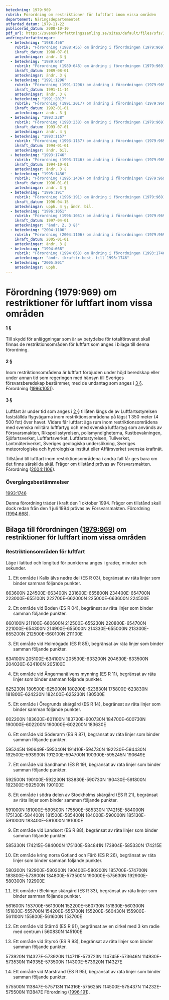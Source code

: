 ```yaml
---
beteckning: 1979:969
rubrik: Förordning om restriktioner för luftfart inom vissa områden
departement: Näringsdepartementet
utfardad_datum: 1979-11-22
publicerad_datum: 2008-10-10
pdf_url: https://svenskforfattningssamling.se/sites/default/files/sfs/1979-11/SFS1979-969.pdf
andringsforfattningar:
  - beteckning: "1988:456"
    rubrik: "Förordning (1988:456) om ändring i förordningen (1979:969) om restriktioner för luftfart inom vissa områden"
    ikraft_datum: 1988-07-01
    anteckningar: ändr. 3 §
  - beteckning: "1989:648"
    rubrik: "Förordning (1989:648) om ändring i förordningen (1979:969) om restriktioner för luftfart inom vissa områden"
    ikraft_datum: 1989-08-01
    anteckningar: ändr. 3 §
  - beteckning: "1991:1296"
    rubrik: "Förordning (1991:1296) om ändring i förordningen (1979:969) om restriktioner för luftfart inom vissa områden"
    ikraft_datum: 1991-11-14
    anteckningar: ändr. 3 §
  - beteckning: "1991:2017"
    rubrik: "Förordning (1991:2017) om ändring i förordningen (1979:969) om restriktioner för luftfart inom vissa områden"
    ikraft_datum: 1992-01-01
    anteckningar: ändr. 3 §
  - beteckning: "1993:238"
    rubrik: "Förordning (1993:238) om ändring i förordningen (1979:969) om restriktioner för luftfart inom vissa områden"
    ikraft_datum: 1993-07-01
    anteckningar: ändr. 4 §
  - beteckning: "1993:1157"
    rubrik: "Förordning (1993:1157) om ändring i förordningen (1979:969) om restriktioner för luftfart inom vissa områden"
    ikraft_datum: 1994-01-01
    anteckningar: ändr. bil.
  - beteckning: "1993:1746"
    rubrik: "Förordning (1993:1746) om ändring i förordningen (1979:969) om restriktioner för luftfart inom vissa områden"
    ikraft_datum: 1994-10-01
    anteckningar: ändr. 3 §
  - beteckning: "1995:1436"
    rubrik: "Förordning (1995:1436) om ändring i förordningen (1979:969) om restriktioner för luftfart inom vissa områden"
    ikraft_datum: 1996-01-01
    anteckningar: ändr. 3 §
  - beteckning: "1996:191"
    rubrik: "Förordning (1996:191) om ändring i förordningen (1979:969) om restriktioner för luftfart inom vissa områden"
    ikraft_datum: 1996-04-15
    anteckningar: upph. 4 §; ändr. bil.
  - beteckning: "1996:1051"
    rubrik: "Förordning (1996:1051) om ändring i förordningen (1979:969) om restriktioner för luftfart inom vissa områden"
    ikraft_datum: 1997-04-01
    anteckningar: "ändr. 2, 3 §§"
  - beteckning: "2004:1106"
    rubrik: "Förordning (2004:1106) om ändring i förordningen (1979:969) om restriktioner för luftfart inom vissa områden"
    ikraft_datum: 2005-01-01
    anteckningar: ändr. 3 §
  - beteckning: "1994:668"
    rubrik: "Förordning (1994:668) om ändring i förordningen (1993:1746) om ändring i förordningen (1979:969) om restriktioner för luftfart inom vissa områden"
    anteckningar: "ändr. ikrafttr.best. till 1993:1746"
  - beteckning: "2005:801"
    anteckningar: upph.
---
```


# Förordning (1979:969) om restriktioner för luftfart inom vissa områden

#### 1 §

Till skydd för anläggningar som är av betydelse för totalförsvaret skall finnas de restriktionsområden för luftfart som anges i bilaga till denna förordning.

#### 2 §

Inom restriktionsområdena är luftfart förbjuden under höjd beredskap eller under annan tid som regeringen med hänsyn till Sveriges försvarsberedskap bestämmer, med de undantag som anges i [3 §](#3). Förordning ([1996:1051](https://selex.se/eli/sfs/1996/1051)).

#### 3 §

Luftfart är under tid som anges i [2 §](#2) tillåten längs de av Luftfartsstyrelsen fastställda flygvägarna inom restriktionsområdena på lägst 1 350 meter (4 500 fot) över havet. Vidare får luftfart äga rum inom restriktionsområdena med svenska militära luftfartyg och med svenska luftfartyg som används av Försvarsmakten, Rikspolisstyrelsen, polismyndigheterna, Kustbevakningen, Sjöfartsverket, Luftfartsverket, Luftfartsstyrelsen, Tullverket, Lantmäteriverket, Sveriges geologiska undersökning, Sveriges meteorologiska och hydrologiska institut eller Affärsverket svenska kraftnät.

Tillstånd till luftfart inom restriktionsområdena i andra fall får ges bara om det finns särskilda skäl. Frågor om tillstånd prövas av Försvarsmakten. Förordning ([2004:1106](https://selex.se/eli/sfs/2004/1106)).

### Övergångsbestämmelser

[1993:1746](https://selex.se/eli/sfs/1993/1746)

Denna förordning träder i kraft den 1 oktober 1994. Frågor om tillstånd skall dock redan från den 1 juli 1994 prövas av Försvarsmakten. Förordning ([1994:668](https://selex.se/eli/sfs/1994/668)).

## Bilaga till förordningen ([1979:969](https://selex.se/eli/sfs/1979/969)) om restriktioner för luftfart inom vissa områden

### Restriktionsområden för luftfart

Läge i latitud och longitud för punkterna anges i grader, minuter och sekunder.

1. Ett område i Kalix älvs nedre del (ES R 03), begränsat av räta linjer som binder samman följande punkter.

663600N 224500E-663400N 231600E-655800N 234400E-654700N 223000E-655100N 222700E-662000N 225000E-663600N 224500E

2. Ett område vid Boden (ES R 04), begränsat av räta linjer som binder samman följande punkter.

660100N 211100E-660600N 212500E-655230N 220800E-654700N 221000E-654300N 214900E-655000N 214330E-655000N 213300E-655200N 212500E-660100N 211100E

3. Ett område vid Holmögadd (ES R 85), begränsat av räta linjer som binder samman följande punkter.

634100N 205100E-634100N 205530E-633200N 204630E-633500N 204030E-634100N 205100E

4. Ett område vid Ångermanälvens mynning (ES R 11), begränsat av räta linjer som binder samman följande punkter.

625230N 180500E-625000N 180200E-623830N 175800E-623830N 181800E-624230N 182400E-625230N 180500E

5. Ett område i Öregrunds skärgård (ES R 14), begränsat av räta linjer som binder samman följande punkter.

602200N 183630E-601100N 183730E-600730N 184700E-600730N 190000E-602200N 190000E-602200N 183630E

6. Ett område vid Söderarm (ES R 87), begränsat av räta linjer som binder samman följande punkter.

595245N 190649E-595040N 191410E-594730N 192230E-594430N 192500E-593930N 191200E-594700N 190300E-595245N 190649E

7. Ett område vid Sandhamn (ES R 19), begränsat av räta linjer som binder samman följande punkter.

592500N 190100E-592230N 183830E-590730N 190430E-591800N 192300E-592500N 190100E

8. Ett område i södra delen av Stockholms skärgård (ES R 21), begränsat av räta linjer som binder samman följande punkter.

591000N 181000E-590500N 175500E-585330N 174215E-584000N 175130E-584400N 181500E-585400N 184000E-590000N 185130E-591000N 183400E-591000N 181000E

9. Ett område vid Landsort (ES R 88), begränsat av räta linjer som binder samman följande punkter.

585330N 174215E-584000N 175130E-584841N 173804E-585330N 174215E

10. Ett område kring norra Gotland och Fårö (ES R 26), begränsat av räta linjer som binder samman följande punkter.

580300N 192900E-580300N 190400E-580200N 185700E-574700N 183800E-573900N 184800E-573500N 190000E-575630N 192900E-580300N 192900E

11. Ett område i Blekinge skärgård (ES R 33), begränsat av räta linjer som binder samman följande punkter.

561600N 153700E-561300N 152200E-560730N 151830E-560300N 151830E-555700N 154200E-555700N 155200E-560430N 155900E-561100N 155800E-561600N 153700E

12. Ett område vid Stärnö (ES R 91), begränsat av en cirkel med 3 km radie med centrum i 560830N 145100E

13. Ett område vid Styrsö (ES R 93), begränsat av räta linjer som binder samman följande punkter.

573920N 114327E-573920N 114711E-573723N 114745E-573646N 114930E-573530N 114935E-573500N 114300E-573920N 114327E

14. Ett område vid Marstrand (ES R 95), begränsat av räta linjer som binder samman följande punkter.

575500N 113847E-575713N 114316E-575625N 114500E-575437N 114232E-575500N 113847E Förordning ([1996:191](https://selex.se/eli/sfs/1996/191)).